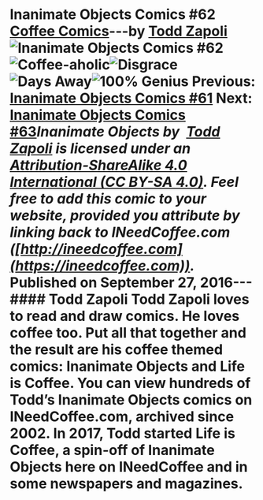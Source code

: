 # Inanimate Objects Comics #62 [Coffee Comics](https://ineedcoffee.com/section/coffee-comics/)---by [Todd Zapoli](https://ineedcoffee.com/by/todd-zapoli/)![Inanimate Objects Comics #62](https://ineedcoffee.com/images/posts/inanimate-objects-comics-62/Inanimate-Objects-Coffee-Comics640x400.jpg)![Coffee-aholic](https://ineedcoffee.com/assets/201621-Coffee-aholic.WNjjMpHP_4ueh8.webp)![Disgrace](https://ineedcoffee.com/assets/201622-disgrace-t.BXzTNxoi_Z1sTCaK.webp)![Days Away](https://ineedcoffee.com/assets/201623-Days-Away-t.DglhrYMA_1qp0kX.webp)![100% Genius](https://ineedcoffee.com/assets/201624-100-Genius-t.BHSAWsJR_Z1wh2v8.webp) Previous: [Inanimate Objects Comics #61](https://ineedcoffee.com/inanimate-objects-comics-61/) Next: [Inanimate Objects Comics #63](https://ineedcoffee.com/inanimate-objects-comics-63/)_Inanimate Objects by  [Todd Zapoli](https://ineedcoffee.com/) is licensed under an  [Attribution-ShareAlike 4.0 International (CC BY-SA 4.0)](https://creativecommons.org/licenses/by-sa/4.0/). Feel free to add this comic to your website, provided you attribute by linking back to INeedCoffee.com ([http://ineedcoffee.com](https://ineedcoffee.com))._ Published on September 27, 2016--- #### Todd Zapoli Todd Zapoli loves to read and draw comics. He loves coffee too. Put all that together and the result are his coffee themed comics: Inanimate Objects and Life is Coffee. You can view hundreds of Todd’s Inanimate Objects comics on INeedCoffee.com, archived since 2002. In 2017, Todd started Life is Coffee, a spin-off of Inanimate Objects here on INeedCoffee and in some newspapers and magazines.